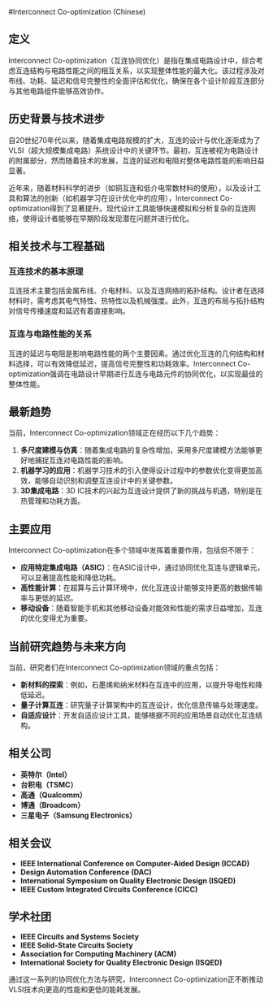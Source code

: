 #Interconnect Co-optimization (Chinese)

## 定义

Interconnect Co-optimization（互连协同优化）是指在集成电路设计中，综合考虑互连结构与电路性能之间的相互关系，以实现整体性能的最大化。该过程涉及对布线、功耗、延迟和信号完整性的全面评估和优化，确保在各个设计阶段互连部分与其他电路组件能够高效协作。

## 历史背景与技术进步

自20世纪70年代以来，随着集成电路规模的扩大，互连的设计与优化逐渐成为了VLSI（超大规模集成电路）系统设计中的关键环节。最初，互连被视为电路设计的附属部分，然而随着技术的发展，互连的延迟和电阻对整体电路性能的影响日益显著。

近年来，随着材料科学的进步（如铜互连和低介电常数材料的使用），以及设计工具和算法的创新（如机器学习在设计优化中的应用），Interconnect Co-optimization得到了显著提升。现代设计工具能够快速模拟和分析复杂的互连网络，使得设计者能够在早期阶段发现潜在问题并进行优化。

## 相关技术与工程基础

### 互连技术的基本原理

互连技术主要包括金属布线、介电材料、以及互连网络的拓扑结构。设计者在选择材料时，需考虑其电气特性、热特性以及机械强度。此外，互连的布局与拓扑结构对信号传播速度和延迟有着直接影响。

### 互连与电路性能的关系

互连的延迟与电阻是影响电路性能的两个主要因素。通过优化互连的几何结构和材料选择，可以有效降低延迟，提高信号完整性和功耗效率。Interconnect Co-optimization强调在电路设计早期进行互连与电路元件的协同优化，以实现最佳的整体性能。

## 最新趋势

当前，Interconnect Co-optimization领域正在经历以下几个趋势：

1. **多尺度建模与仿真**：随着集成电路的复杂性增加，采用多尺度建模方法能够更好地捕捉互连对电路性能的影响。
2. **机器学习的应用**：机器学习技术的引入使得设计过程中的参数优化变得更加高效，能够自动识别和调整互连设计中的关键参数。
3. **3D集成电路**：3D IC技术的兴起为互连设计提供了新的挑战与机遇，特别是在热管理和功耗方面。

## 主要应用

Interconnect Co-optimization在多个领域中发挥着重要作用，包括但不限于：

- **应用特定集成电路（ASIC）**：在ASIC设计中，通过协同优化互连与逻辑单元，可以显著提高性能和降低功耗。
- **高性能计算**：在超算与云计算环境中，优化互连设计能够支持更高的数据传输率与更低的延迟。
- **移动设备**：随着智能手机和其他移动设备对能效和性能的需求日益增加，互连的优化变得尤为重要。

## 当前研究趋势与未来方向

当前，研究者们在Interconnect Co-optimization领域的重点包括：

- **新材料的探索**：例如，石墨烯和纳米材料在互连中的应用，以提升导电性和降低延迟。
- **量子计算互连**：研究量子计算架构中的互连设计，优化信息传输与处理速度。
- **自适应设计**：开发自适应设计工具，能够根据不同的应用场景自动优化互连结构。

## 相关公司

- **英特尔（Intel）**
- **台积电（TSMC）**
- **高通（Qualcomm）**
- **博通（Broadcom）**
- **三星电子（Samsung Electronics）**

## 相关会议

- **IEEE International Conference on Computer-Aided Design (ICCAD)**
- **Design Automation Conference (DAC)**
- **International Symposium on Quality Electronic Design (ISQED)**
- **IEEE Custom Integrated Circuits Conference (CICC)**

## 学术社团

- **IEEE Circuits and Systems Society**
- **IEEE Solid-State Circuits Society**
- **Association for Computing Machinery (ACM)**
- **International Society for Quality Electronic Design (ISQED)**

通过这一系列的协同优化方法与研究，Interconnect Co-optimization正不断推动VLSI技术向更高的性能和更低的能耗发展。